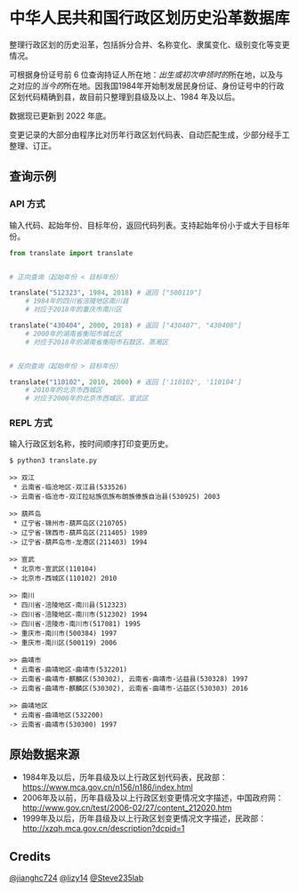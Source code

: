 # 中华人民共和国行政区划历史沿革数据库

整理行政区划的历史沿革，包括拆分合并、名称变化、隶属变化、级别变化等变更情况。

可根据身份证号前 6 位查询持证人所在地：*出生或初次申领时的*所在地，以及与之对应的*当今的*所在地。因我国1984年开始制发居民身份证、身份证号中的行政区划代码精确到县，故目前只整理到县级及以上、1984 年及以后。

数据现已更新到 2022 年底。

变更记录的大部分由程序比对历年行政区划代码表、自动匹配生成，少部分经手工整理、订正。

## 查询示例

### API 方式

输入代码、起始年份、目标年份，返回代码列表。支持起始年份小于或大于目标年份。

```python
from translate import translate


# 正向查询（起始年份 < 目标年份）

translate("512323", 1984, 2018) # 返回 ["500119"]
    # 1984年的四川省涪陵地区南川县
    # 对应于2018年的重庆市南川区

translate("430404", 2000, 2018) # 返回 ["430407", "430408"]
    # 2000年的湖南省衡阳市城北区
    # 对应于2018年的湖南省衡阳市石鼓区、蒸湘区


# 反向查询（起始年份 > 目标年份）

translate("110102", 2010, 2000) # 返回 ['110102', '110104']
    # 2010年的北京市西城区
    # 对应于2000年的北京市西城区、宣武区
```


### REPL 方式

输入行政区划名称，按时间顺序打印变更历史。

`$ python3 translate.py`

```
>> 双江
 * 云南省-临沧地区-双江县(533526)
-> 云南省-临沧市-双江拉祜族佤族布朗族傣族自治县(530925) 2003
```
```
>> 葫芦岛
 * 辽宁省-锦州市-葫芦岛区(210705)
-> 辽宁省-锦西市-葫芦岛区(211405) 1989
-> 辽宁省-葫芦岛市-龙港区(211403) 1994
```
```
>> 宣武
 * 北京市-宣武区(110104)
-> 北京市-西城区(110102) 2010
```
```
>> 南川
 * 四川省-涪陵地区-南川县(512323)
-> 四川省-涪陵地区-南川市(512302) 1994
-> 四川省-涪陵市-南川市(517081) 1995
-> 重庆市-南川市(500384) 1997
-> 重庆市-南川区(500119) 2006
```
```
>> 曲靖市
 * 云南省-曲靖地区-曲靖市(532201)
-> 云南省-曲靖市-麒麟区(530302), 云南省-曲靖市-沾益县(530328) 1997
-> 云南省-曲靖市-麒麟区(530302), 云南省-曲靖市-沾益区(530303) 2016

>> 曲靖地区
 * 云南省-曲靖地区(532200)
-> 云南省-曲靖市(530300) 1997
```
## 原始数据来源

* 1984年及以后，历年县级及以上行政区划代码表，民政部：https://www.mca.gov.cn/n156/n186/index.html
* 2006年及以前，历年县级及以上行政区划变更情况文字描述，中国政府网：http://www.gov.cn/test/2006-02/27/content_212020.htm
* 1999年及以后，历年县级及以上行政区划变更情况文字描述，民政部：http://xzqh.mca.gov.cn/description?dcpid=1

## Credits

[@jianghc724](https://github.com/jianghc724)
[@lizy14](https://github.com/lizy14)
[@Steve235lab](https://github.com/Steve235lab)
